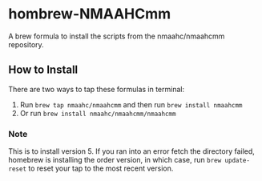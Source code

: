 # hombrew-NMAAHCmm
A brew formula to install the scripts from the nmaahc/nmaahcmm repository.

## How to Install
There are two ways to tap these formulas in terminal:
1. Run `brew tap nmaahc/nmaahcmm` and then run `brew install nmaahcmm`
2. Or run `brew install nmaahc/nmaahcmm/nmaahcmm`

### Note
This is to install version 5. If you ran into an error fetch the directory failed, homebrew is installing the order version, in which case, run `brew update-reset` to reset your tap to the most recent version.
